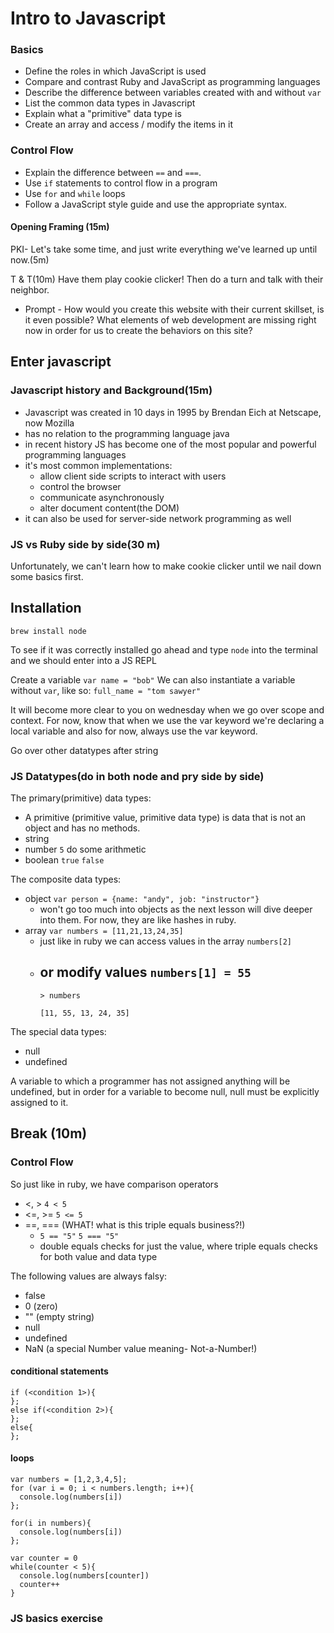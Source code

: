 # Intro to Javascript

### Basics

- Define the roles in which JavaScript is used
- Compare and contrast Ruby and JavaScript as programming languages
- Describe the difference between variables created with and without `var`
- List the common data types in Javascript
- Explain what a "primitive" data type is
- Create an array and access / modify the items in it

### Control Flow

- Explain the difference between `==` and `===`.
- Use `if` statements to control flow in a program
- Use `for` and `while` loops
- Follow a JavaScript style guide and use the appropriate syntax.

#### Opening Framing (15m)
PKI- Let's take some time, and just write everything we've learned up until now.(5m)

T & T(10m)
Have them play cookie clicker!  Then do a turn and talk with their neighbor.
- Prompt - How would you create this website with their current skillset, is it even possible? What elements of web development are missing right now in order for us to create the behaviors on this site?

## Enter javascript
### Javascript history and Background(15m)
- Javascript was created in 10 days in 1995 by Brendan Eich at Netscape, now Mozilla
- has no relation to the programming language java
- in recent history JS has become one of the most popular and powerful programming languages
- it's most common implementations:
  - allow client side scripts to interact with users
  - control the browser
  - communicate asynchronously
  - alter document content(the DOM)
- it can also be used for server-side network programming as well

### JS vs Ruby side by side(30 m)
Unfortunately, we can't learn how to make cookie clicker until we nail down some basics first.
## Installation
`brew install node`

To see if it was correctly installed go ahead and type `node` into the terminal and we should enter into a JS REPL

Create a variable `var name = "bob"`
We can also instantiate a variable without `var`, like so: `full_name = "tom sawyer"`

It will become more clear to you on wednesday when we go over scope and context. For now, know that when we use the var keyword we're declaring a local variable and also for now, always use the var keyword.

Go over other datatypes after string
### JS Datatypes(do in both node and pry side by side)
The primary(primitive) data types:
- A primitive (primitive value, primitive data type) is data that is not an object and has no methods.
- string
- number `5` do some arithmetic
- boolean `true` `false`

The composite data types:
- object `var person = {name: "andy", job: "instructor"}`
  - won't go too much into objects as the next lesson will dive deeper into them. For now, they are like hashes in ruby.
- array `var numbers = [11,21,13,24,35]`
  - just like in ruby we can access values in the array `numbers[2]`
  - or modify values `numbers[1] = 55`
    -
    ```
    > numbers

    [11, 55, 13, 24, 35]
    ```

The special data types:
- null
- undefined

A variable to which a programmer has not assigned anything will be undefined, but in order for a variable to become null, null must be explicitly assigned to it.


## Break (10m)

### Control Flow
So just like in ruby, we have comparison operators
- <, > `4 < 5`
- <=, >= `5 <= 5`
- ==, === (WHAT! what is this triple equals business?!)
  - `5 == "5"` `5 === "5"`
  - double equals checks for just the value, where triple equals checks for both value and data type

The following values are always falsy:
- false
- 0 (zero)
- "" (empty string)
- null
- undefined
- NaN (a special Number value meaning- Not-a-Number!)

#### conditional statements

```
if (<condition 1>){
};
else if(<condition 2>){
};
else{
};
```

#### loops

```
var numbers = [1,2,3,4,5];
for (var i = 0; i < numbers.length; i++){
  console.log(numbers[i])
};

for(i in numbers){
  console.log(numbers[i])
};

var counter = 0
while(counter < 5){
  console.log(numbers[counter])
  counter++
}
```

### JS basics exercise
